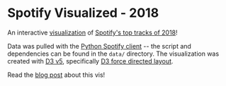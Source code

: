 # Spotify Visualized - 2018

An interactive [visualization](https://www.kexinzhang.com/spotify-visualized/) of [Spotify's top tracks of 2018](https://open.spotify.com/user/spotify/playlist/37i9dQZF1DX1HUbZS4LEyL?si=n8wkbkHlRnmDAPO13ultOA)! 

Data was pulled with the [Python Spotify client](https://github.com/plamere/spotipy) -- the script and dependencies can be found in the `data/` directory. The visualization was created with [D3 v5](https://d3js.org/), specifically [D3 force directed layout](https://github.com/d3/d3-force).

Read the [blog post](https://www.kexinzhang.com/2018/12/20/2018-in-music.html) about this vis!
